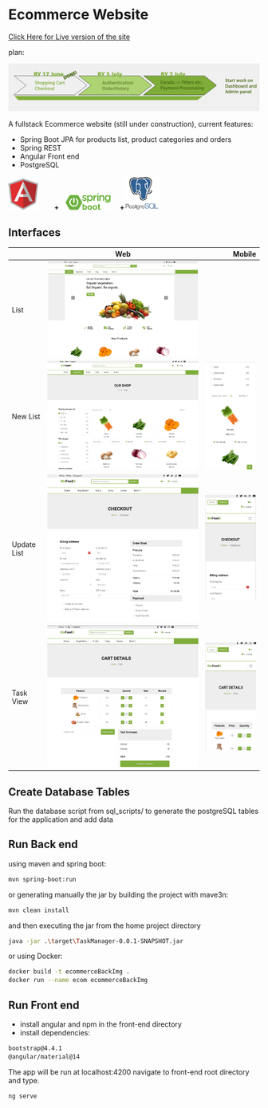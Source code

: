 # Ecommerce Website

[Click Here for Live version of the site](https://lyupoc.github.io/AnguEcomFront)

plan:

<img src="readme_images/releaseTimeline.png?raw=true" width="800" alt="springBoot logo" />

A fullstack Ecommerce website (still under construction), current features:
  * Spring Boot JPA for products list, product categories and orders
  * Spring REST
  * Angular Front end
  * PostgreSQL

<img src="readme_images/angularLogo.png?raw=true" width="60" alt="angular logo" />&emsp;
&emsp;**+**&emsp;<img src="readme_images/springBoot.png?raw=true" width="90" alt="springBoot logo" />
&emsp;**+**<img src="readme_images/postgreSqlLogo.png" width="70" alt="postgreSql logo" />

## Interfaces
|| Web | Mobile |
|:--|:-----:|-----:|
|List|<img src="readme_images/interfaces/index.png" width="300" alt="" />  |  <img src="readme_images/listList_mobile.png" width="210" alt="" />|
|New List|<img src="readme_images/interfaces/shop.png" width="310" alt="" />  | <img src="readme_images/interfaces/shop_mobile.png" width="210" alt="" /> |
|Update List| <img src="readme_images/interfaces/checkout.png" width="310" alt="" />  |  <img src="readme_images/interfaces/checkout_mobile.png" width="210" alt="" /> |
|Task View|<img src="readme_images/interfaces/cart_details.png" width="310" alt="" style="min-width:300px;" />|<img src="readme_images/interfaces/cart_details_mobile.png" width="210" alt="" />|

## Create Database Tables

Run the database script from sql_scripts/ to generate the postgreSQL tables for the application and add data


## Run Back end

using maven and spring boot:

```bash
mvn spring-boot:run
```
or generating manually the jar by building the project with mave3n:

```bash
mvn clean install
```

and then executing the jar from the home project directory

```bash
java -jar .\target\TaskManager-0.0.1-SNAPSHOT.jar
```

or using Docker:

```bash
docker build -t ecommerceBackImg .
docker run --name ecom ecommerceBackImg
```

## Run Front end

- install angular and npm in the front-end directory
- install dependencies:
```bash
bootstrap@4.4.1
@angular/material@14
```
The app will be run at localhost:4200
navigate to front-end root directory and type.

```bash
ng serve
```
